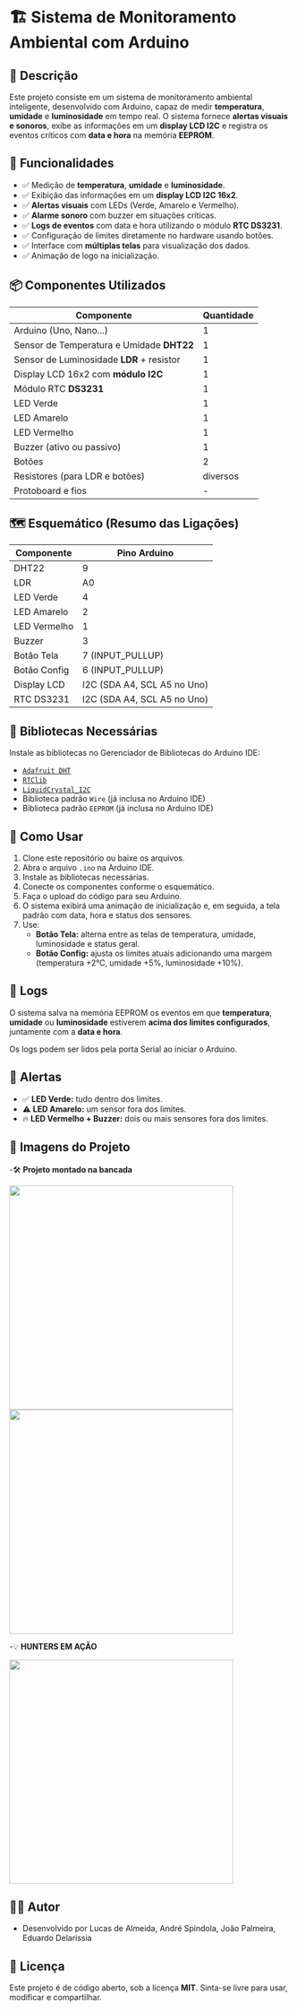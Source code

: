
# 🏗️ Sistema de Monitoramento Ambiental com Arduino

## 📑 Descrição

Este projeto consiste em um sistema de monitoramento ambiental inteligente, desenvolvido com Arduino, capaz de medir **temperatura**, **umidade** e **luminosidade** em tempo real. O sistema fornece **alertas visuais e sonoros**, exibe as informações em um **display LCD I2C** e registra os eventos críticos com **data e hora** na memória **EEPROM**.

## 🚀 Funcionalidades

- ✅ Medição de **temperatura**, **umidade** e **luminosidade**.
- ✅ Exibição das informações em um **display LCD I2C 16x2**.
- ✅ **Alertas visuais** com LEDs (Verde, Amarelo e Vermelho).
- ✅ **Alarme sonoro** com buzzer em situações críticas.
- ✅ **Logs de eventos** com data e hora utilizando o módulo **RTC DS3231**.
- ✅ Configuração de limites diretamente no hardware usando botões.
- ✅ Interface com **múltiplas telas** para visualização dos dados.
- ✅ Animação de logo na inicialização.

## 📦 Componentes Utilizados

| Componente          | Quantidade |
|---------------------|-------------|
| Arduino (Uno, Nano...) | 1         |
| Sensor de Temperatura e Umidade **DHT22** | 1 |
| Sensor de Luminosidade **LDR** + resistor | 1 |
| Display LCD 16x2 com **módulo I2C** | 1 |
| Módulo RTC **DS3231** | 1 |
| LED Verde | 1 |
| LED Amarelo | 1 |
| LED Vermelho | 1 |
| Buzzer (ativo ou passivo) | 1 |
| Botões | 2 |
| Resistores (para LDR e botões) | diversos |
| Protoboard e fios | - |

## 🗺️ Esquemático (Resumo das Ligações)

| Componente | Pino Arduino |
|-------------|---------------|
| DHT22       | 9             |
| LDR         | A0            |
| LED Verde   | 4             |
| LED Amarelo | 2             |
| LED Vermelho| 1             |
| Buzzer      | 3             |
| Botão Tela  | 7 (INPUT_PULLUP) |
| Botão Config| 6 (INPUT_PULLUP) |
| Display LCD | I2C (SDA A4, SCL A5 no Uno) |
| RTC DS3231  | I2C (SDA A4, SCL A5 no Uno) |

## 🧠 Bibliotecas Necessárias

Instale as bibliotecas no Gerenciador de Bibliotecas do Arduino IDE:

- [`Adafruit DHT`](https://github.com/adafruit/DHT-sensor-library)
- [`RTClib`](https://github.com/adafruit/RTClib)
- [`LiquidCrystal_I2C`](https://github.com/johnrickman/LiquidCrystal_I2C)
- Biblioteca padrão `Wire` (já inclusa no Arduino IDE)
- Biblioteca padrão `EEPROM` (já inclusa no Arduino IDE)

## 🔧 Como Usar

1. Clone este repositório ou baixe os arquivos.
2. Abra o arquivo `.ino` na Arduino IDE.
3. Instale as bibliotecas necessárias.
4. Conecte os componentes conforme o esquemático.
5. Faça o upload do código para seu Arduino.
6. O sistema exibirá uma animação de inicialização e, em seguida, a tela padrão com data, hora e status dos sensores.
7. Use:
   - **Botão Tela:** alterna entre as telas de temperatura, umidade, luminosidade e status geral.
   - **Botão Config:** ajusta os limites atuais adicionando uma margem (temperatura +2°C, umidade +5%, luminosidade +10%).

## 💾 Logs

O sistema salva na memória EEPROM os eventos em que **temperatura**, **umidade** ou **luminosidade** estiverem **acima dos limites configurados**, juntamente com a **data e hora**.

Os logs podem ser lidos pela porta Serial ao iniciar o Arduino.

## 🚨 Alertas

- ✅ **LED Verde:** tudo dentro dos limites.
- ⚠️ **LED Amarelo:** um sensor fora dos limites.
- 🔥 **LED Vermelho + Buzzer:** dois ou mais sensores fora dos limites.


## 📸 Imagens do Projeto

-🛠️ **Projeto montado na bancada**

  <img src="https://github.com/user-attachments/assets/1706809a-d974-4b6d-ad05-b84c90bfc793" width="400"/>
  <img src="https://github.com/user-attachments/assets/76f99541-87f0-4197-aa3a-9ffc0bab02ae" width="400"/>
  
-💡 **HUNTERS EM AÇÃO**

 <img src="https://github.com/user-attachments/assets/f5a345cf-bc1f-4e77-b000-4c397ee066d9" width="400"/>

## 👨‍💻 Autor

- Desenvolvido por Lucas de Almeida, André Spindola, João Palmeira, Eduardo Delarissia



## 📜 Licença

Este projeto é de código aberto, sob a licença **MIT**. Sinta-se livre para usar, modificar e compartilhar.
